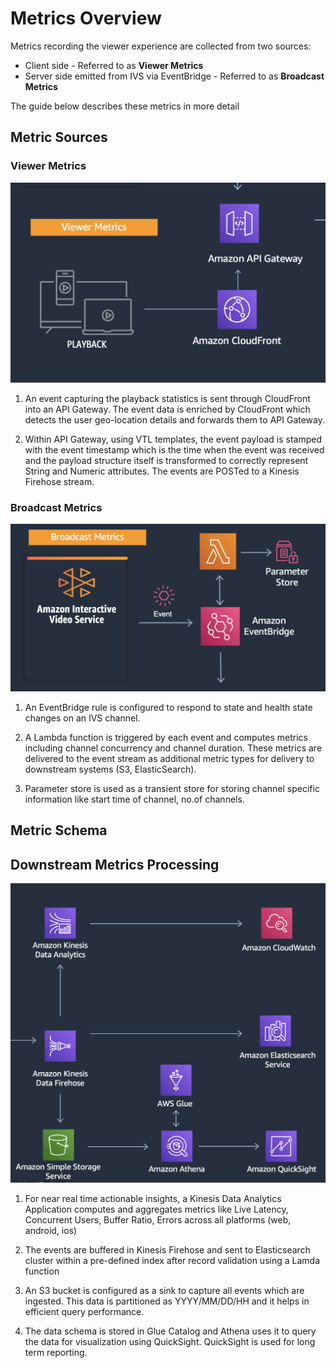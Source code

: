 # Metrics Overview

Metrics recording the viewer experience are collected from two sources:

* Client side - Referred to as **Viewer Metrics**
* Server side emitted from IVS via EventBridge - Referred to as **Broadcast Metrics**

The guide below describes these metrics in more detail

## Metric Sources

### Viewer Metrics

![Viewer Metrics](./images/viewer-metrics.png)


1. An event capturing the playback statistics is sent through CloudFront into an API Gateway. The event data is enriched by CloudFront which detects the user geo-location details and forwards them to API Gateway.

2. Within API Gateway, using VTL templates, the event payload is stamped with the event timestamp which is the time when the event was received and the payload structure itself is transformed to correctly represent String and Numeric attributes. The events are POSTed to a Kinesis Firehose stream.

### Broadcast Metrics

![Broadcast Metrics](./images/broadcast-metrics.png)

1. An EventBridge rule is configured to respond to state and health state changes on an IVS channel. 

2. A Lambda function is triggered by each event and computes metrics including channel concurrency and channel duration. These metrics are delivered to the event stream as additional metric types for delivery to downstream systems (S3, ElasticSearch).

3. Parameter store is used as a transient store for storing channel specific information like start time of channel, no.of channels.

## Metric Schema

## Downstream Metrics Processing

![Metrics Processing](./images/metrics-processing.png)

1. For near real time actionable insights, a Kinesis Data Analytics Application computes and aggregates metrics like Live Latency, Concurrent Users, Buffer Ratio, Errors across all platforms (web, android, ios)

2. The events are buffered in Kinesis Firehose and sent to Elasticsearch cluster within a pre-defined index after record validation using a Lamda function

3. An S3 bucket is configured as a sink to capture all events which are ingested. This data is partitioned as YYYY/MM/DD/HH and it helps in efficient query performance.

4. The data schema is stored in Glue Catalog and Athena uses it to query the data for visualization using QuickSight. QuickSight is used for long term reporting.

